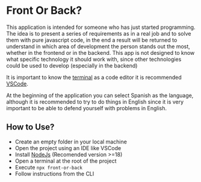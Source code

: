 # Front Or Back?
This application is intended for someone who has just started programming. The idea is to present a series of requirements as in a real job and to solve them with pure javascript code, in the end a result will be returned to understand in which area of ​​development the person stands out the most, whether in the frontend or in the backend.
This app is not designed to know what specific technology it should work with, since other technologies could be used to develop (especially in the backend)

It is important to know the [terminal](https://code.visualstudio.com/docs/terminal/basics) as a code editor it is recommended [VSCode](https://code.visualstudio.com/download).

At the beginning of the application you can select Spanish as the language, although it is recommended to try to do things in English since it is very important to be able to defend yourself with problems in English.
## How to Use?
- Create an empty folder in your local machine
- Open the project using an IDE like VSCode
- Install [NodeJs](https://nodejs.org/) (Recomended version >=18)
- Open a terminal at the root of the project
- Execute `npx front-or-back`
- Follow instructions from the CLI